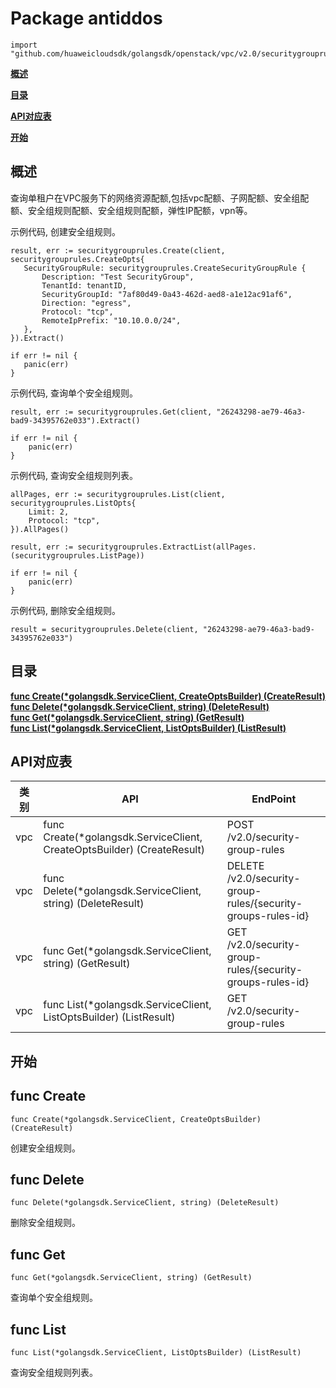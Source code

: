# Package antiddos
    import "github.com/huaweicloudsdk/golangsdk/openstack/vpc/v2.0/securitygrouprules"
**[概述](#概述)**  

**[目录](#目录)**  

**[API对应表](#API对应表)**  

**[开始](#开始)**  

## 概述
查询单租户在VPC服务下的网络资源配额,包括vpc配额、子网配额、安全组配额、安全组规则配额、安全组规则配额，弹性IP配额，vpn等。

示例代码, 创建安全组规则。

    
    result, err := securitygrouprules.Create(client, securitygrouprules.CreateOpts{
       SecurityGroupRule: securitygrouprules.CreateSecurityGroupRule {
           Description: "Test SecurityGroup",
           TenantId: tenantID,
           SecurityGroupId: "7af80d49-0a43-462d-aed8-a1e12ac91af6",
           Direction: "egress",
           Protocol: "tcp",
           RemoteIpPrefix: "10.10.0.0/24",
       },
    }).Extract()
    
    if err != nil {
       panic(err)
    }
    
示例代码, 查询单个安全组规则。

    
    result, err := securitygrouprules.Get(client, "26243298-ae79-46a3-bad9-34395762e033").Extract()
    
    if err != nil {
        panic(err)
    }
    
示例代码, 查询安全组规则列表。

    
    allPages, err := securitygrouprules.List(client, securitygrouprules.ListOpts{
        Limit: 2,
        Protocol: "tcp",
    }).AllPages()
    
    result, err := securitygrouprules.ExtractList(allPages.(securitygrouprules.ListPage))
    
    if err != nil {
        panic(err)
    }
    
示例代码, 删除安全组规则。

    
    result = securitygrouprules.Delete(client, "26243298-ae79-46a3-bad9-34395762e033")
## 目录
**[func Create(*golangsdk.ServiceClient, CreateOptsBuilder) (CreateResult)](#func-create)**  
**[func Delete(*golangsdk.ServiceClient, string) (DeleteResult)](#func-delete)**  
**[func Get(*golangsdk.ServiceClient, string) (GetResult)](#func-get)**  
**[func List(*golangsdk.ServiceClient, ListOptsBuilder) (ListResult)](#func-list)**  
## API对应表
|类别|API|EndPoint|
|----|---|--------|
|vpc|func Create(*golangsdk.ServiceClient, CreateOptsBuilder) (CreateResult)|POST /v2.0/security-group-rules|
|vpc|func Delete(*golangsdk.ServiceClient, string) (DeleteResult)|DELETE /v2.0/security-group-rules/{security-groups-rules-id}|
|vpc|func Get(*golangsdk.ServiceClient, string) (GetResult)|GET /v2.0/security-group-rules/{security-groups-rules-id}|
|vpc|func List(*golangsdk.ServiceClient, ListOptsBuilder) (ListResult)|GET /v2.0/security-group-rules|
## 开始
## func Create
    func Create(*golangsdk.ServiceClient, CreateOptsBuilder) (CreateResult)  
创建安全组规则。
## func Delete
    func Delete(*golangsdk.ServiceClient, string) (DeleteResult)  
删除安全组规则。
## func Get
    func Get(*golangsdk.ServiceClient, string) (GetResult)  
查询单个安全组规则。
## func List
    func List(*golangsdk.ServiceClient, ListOptsBuilder) (ListResult)  
查询安全组规则列表。
